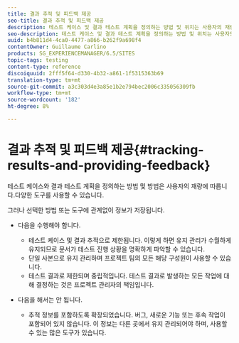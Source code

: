 ```yaml
---
title: 결과 추적 및 피드백 제공
seo-title: 결과 추적 및 피드백 제공
description: 테스트 케이스 및 결과 테스트 계획을 정의하는 방법 및 위치는 사용자의 재량에 따릅니다
seo-description: 테스트 케이스 및 결과 테스트 계획을 정의하는 방법 및 위치는 사용자의 재량에 따릅니다
uuid: b4b811d4-4ca0-4477-a866-b262f9a698f4
contentOwner: Guillaume Carlino
products: SG_EXPERIENCEMANAGER/6.5/SITES
topic-tags: testing
content-type: reference
discoiquuid: 2fff5f64-d330-4b32-a861-1f5315363b69
translation-type: tm+mt
source-git-commit: a3c303d4e3a85e1b2e794bec2006c335056309fb
workflow-type: tm+mt
source-wordcount: '182'
ht-degree: 8%

---
```



# 결과 추적 및 피드백 제공{#tracking-results-and-providing-feedback}

테스트 케이스와 결과 테스트 계획을 정의하는 방법 및 방법은 사용자의 재량에 따릅니다.다양한 도구를 사용할 수 있습니다.

그러나 선택한 방법 또는 도구에 관계없이 정보가 저장됩니다.

* 다음을 수행해야 합니다.

   * 테스트 케이스 및 결과 추적으로 제한됩니다. 이렇게 하면 유지 관리가 수월하게 유지되므로 문서가 테스트 진행 상황을 명확하게 파악할 수 있습니다.
   * 단일 사본으로 유지 관리하며 프로젝트 팀의 모든 해당 구성원이 사용할 수 있습니다.
   * 테스트 결과로 제한되며 중립적입니다. 테스트 결과로 발생하는 모든 작업에 대해 결정하는 것은 프로젝트 관리자의 책임입니다.

* 다음을 해서는 안 됩니다.

   * 추적 정보를 포함하도록 확장되었습니다. 버그, 새로운 기능 또는 후속 작업이 포함되어 있지 않습니다. 이 정보는 다른 곳에서 유지 관리되어야 하며, 사용할 수 있는 많은 도구가 있습니다.

